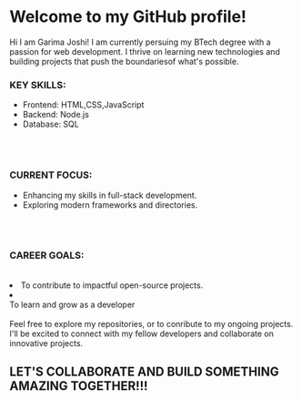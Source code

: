 
<h1>Welcome to my GitHub profile!</h1>

Hi I am Garima Joshi! I am currently persuing my BTech degree with a passion for web development. I thrive on learning new technologies and building projects that push the boundariesof what's possible.

<h3>KEY SKILLS:</h3>
 <ul>
 <li>Frontend: HTML,CSS,JavaScript</li>
 <li>Backend: Node.js</li>
 <li> Database: SQL</li>
 </ul>
 <br>
 <br>
<h3>CURRENT FOCUS:</h3>
 <ul>
 <li>Enhancing my skills in full-stack development.</li>
 <li>Exploring modern frameworks and directories.</li>
 </ul>
 <br>
 <br>
<h3>CAREER GOALS:</h3>
<br>
 <li>To contribute to impactful open-source projects.</li>
 <li></li>To learn and grow as a developer
<br>
<br>
Feel free to explore my repositories, or to conribute to my ongoing projects. I'll be excited to connect with my fellow developers and collaborate  on innovative projects.
<br>
<h2>LET'S COLLABORATE AND BUILD SOMETHING AMAZING TOGETHER!!!</h2>



<!---
Garimajoshi33/Garimajoshi33 is a ✨ special ✨ repository because its `README.md` (this file) appears on your GitHub profile.
You can click the Preview link to take a look at your changes.
--->
